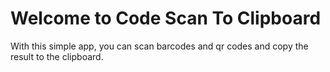 # Welcome to Code Scan To Clipboard

With this simple app, you can scan barcodes and qr codes and copy the result to the clipboard.
